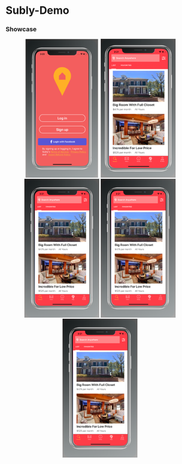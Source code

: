 # Subly-Demo

### Showcase
<p align="center">
 <img src="https://github.com/Rdbrennan/Subly-Demo/blob/master/ss.png" width="200" height = "370"/>
 <img src="https://github.com/Rdbrennan/Subly-Demo/blob/master/ssd.png" width="200" height = "370"/>
 <img src="https://github.com/Rdbrennan/Subly-Demo/blob/master/ss1.png" width="200" height = "370"/>
 <img src="https://github.com/Rdbrennan/Subly-Demo/blob/master/ss1.png" width="200" height = "370"/>
 <img src="https://github.com/Rdbrennan/Subly-Demo/blob/master/ss1.png" width="200" height = "370"/>
</p>
